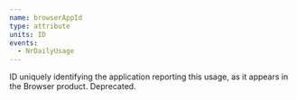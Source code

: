 ```yaml
---
name: browserAppId
type: attribute
units: ID
events:
  - NrDailyUsage
---
```


ID uniquely identifying the application reporting this usage, as it appears in the Browser product. Deprecated.
